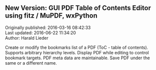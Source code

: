 ## New Version: GUI PDF Table of Contents Editor using fitz / MuPDF, wxPython  
Originally published: 2016-03-16 08:42:33  
Last updated: 2016-06-22 11:34:20  
Author: Harald Lieder  
  
Create or modify the bookmarks list of a PDF (ToC - table of contents).
Supports arbitrary hierarchy levels.
Display PDF while editing to control bookmark targets.
PDF meta data are maintainable.
Save PDF under the same or a different name.